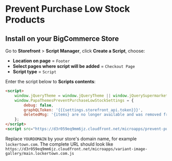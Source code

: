 # Prevent Purchase Low Stock Products

## Install on your BigCommerce Store

Go to **Storefront** > **Script Manager**, click **Create a Script**, choose:

- **Location on page** = `Footer`
- **Select pages where script will be added** = `Checkout Page`
- **Script type** = `Script`

Enter the script below to **Scripts contents**: 


```html
<script>
    window.jQueryTheme = window.jQueryTheme || window.jQuerySupermarket || window.chiarajQuery || window.jQuery;
    window.PapaThemesPreventPurchaseLowStockSettings = {
        debug: false,
        graphQLToken: '{{{settings.storefront_api.token}}}',
        deletedMsg: '{items} are no longer available and was removed from your cart!'
    };
</script>
<script src="https://d3r059eq9mm6jz.cloudfront.net/microapps/prevent-purchase-low-stock/main.YOURDOMAIN.js" async defer></script>
```

Replace `YOURDOMAIN` by your store's domain name, for example `lockertown.com`. The complete URL should look like `https://d3r059eq9mm6jz.cloudfront.net/microapps/variant-image-gallery/main.lockertown.com.js`


<!--
Source code: https://github.com/tvlgiao/bc-bigcommerce-api-app/microapps/prevent-purchase-low-stock/
-->

